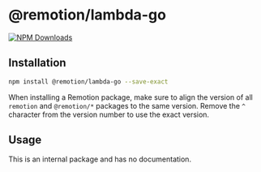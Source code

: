 # @remotion/lambda-go
 
[![NPM Downloads](https://img.shields.io/npm/dm/@remotion/lambda-go.svg?style=flat&color=black&label=Downloads)](https://npmcharts.com/compare/@remotion/lambda-go?minimal=true)
 
## Installation
 
```bash
npm install @remotion/lambda-go --save-exact
```
 
When installing a Remotion package, make sure to align the version of all `remotion` and `@remotion/*` packages to the same version.
Remove the `^` character from the version number to use the exact version.
 
## Usage
 
This is an internal package and has no documentation.
